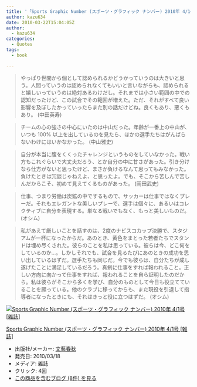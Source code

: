 ```yaml
---
title: '「Sports Graphic Number (スポーツ・グラフィック ナンバー) 2010年 4/1号 [雑誌]」で気になった部分'
author: kazu634
date: 2010-03-22T15:04:05Z
author:
  - kazu634
categories:
  - Quotes
tags:
  - book

---
```

<div class="section">
<blockquote>
<p>
      やっぱり世間から個として認められるかどうかっていうのは大きいと思う。人間っていうのは認められなくてもいいと言いながらも、認められると嬉しいっていうのは絶対あるわけだし。それまでは小さい範囲の中での認知だったけど、この試合でその範囲が増えた。ただ、それがすべて良い影響を及ぼしたかっていったらまた別の話だけどね。良くもあり、悪くもあり。 (中田英寿)
</p>
</blockquote>
  
<blockquote>
<p>
      チームの心の強さの中心にいたのは中山だった。年齢が一番上の中山が、いつも 100% 以上を出しているのを見たら、ほかの選手たちはがんばらないわけにはいかなかった。 (中山雅史)
</p>
</blockquote>
  
<blockquote>
<p>
      自分が本当に腹をくくったチャレンジというものをしていなかった。戦い方もこれぐらいで大丈夫だろう、とか自分の中に甘さがあった。引き分けなら仕方がないと思ったけど、まさか負けるなんて思ってもみなかった。負けたときは冗談じゃねえよ、と思ったよ。でも、そこから苦しんで苦しんだからこそ、初めて見えてくるものがあった。 (岡田武史)
</p>
</blockquote>
  
<blockquote>
<p>
      仕事、つまり労働は炭鉱の中でするもので、サッカーは仕事ではなくプレーだ。それもエレガントな美しいプレーで、選手は個々に、あるいはコレクティブに自分を表現する。単なる戦いでもなく、もっと美しいものだ。 (オシム)
</p>
</blockquote>
  
<blockquote>
<p>
      私があえて厳しいことを話すのは、2度のナビスコカップ決勝で、スタジアムが一杯になったからだ。あのとき、黄色をまとった若者たちでスタンドは埋め尽くされた。彼らのことを私は思っている。彼らは今、どこ何をしているのか…。しかしそれでも、試合を見るたびにあのときの成功を思い出しているはずだ。選手たちも同じだ。今でも彼らは、自分たちが成し遂げたことに満足しているだろう。真剣に仕事をすれば報われること。正しい方向に向かって仕事をすれば、報われることを自ら証明したのだから。私は彼らがそこから多くを学び、自分のものとして今日も役立てていることを願っている。他のクラブに移ってからも、また現役を引退して指導者になったときにも、それはきっと役に立つはずだ。 (オシム)
</p>
</blockquote>
  
<div class="hatena-asin-detail">
<a href="http://www.amazon.co.jp/dp/B003A6G7DU/?tag=hatena_st1-22&ascsubtag=d-7ibv" onclick="__gaTracker('send', 'event', 'outbound-article', 'http://www.amazon.co.jp/dp/B003A6G7DU/?tag=hatena_st1-22&ascsubtag=d-7ibv', '');"><img src="https://images-na.ssl-images-amazon.com/images/I/51mNPASlLdL._SL160_.jpg" class="hatena-asin-detail-image" alt="Sports Graphic Number (スポーツ・グラフィック ナンバー) 2010年 4/1号 [雑誌]" title="Sports Graphic Number (スポーツ・グラフィック ナンバー) 2010年 4/1号 [雑誌]" /></a></p> 
    
<div class="hatena-asin-detail-info">
<p class="hatena-asin-detail-title">
<a href="http://www.amazon.co.jp/dp/B003A6G7DU/?tag=hatena_st1-22&ascsubtag=d-7ibv" onclick="__gaTracker('send', 'event', 'outbound-article', 'http://www.amazon.co.jp/dp/B003A6G7DU/?tag=hatena_st1-22&ascsubtag=d-7ibv', 'Sports Graphic Number (スポーツ・グラフィック ナンバー) 2010年 4/1号 [雑誌]');">Sports Graphic Number (スポーツ・グラフィック ナンバー) 2010年 4/1号 [雑誌]</a>
</p>
      
<ul>
<li>
<span class="hatena-asin-detail-label">出版社/メーカー:</span> <a href="http://d.hatena.ne.jp/keyword/%CA%B8%E9%BA%BD%D5%BD%A9" onclick="__gaTracker('send', 'event', 'outbound-article', 'http://d.hatena.ne.jp/keyword/%CA%B8%E9%BA%BD%D5%BD%A9', '文藝春秋');" class="keyword">文藝春秋</a>
</li>
<li>
<span class="hatena-asin-detail-label">発売日:</span> 2010/03/18
</li>
<li>
<span class="hatena-asin-detail-label">メディア:</span> 雑誌
</li>
<li>
<span class="hatena-asin-detail-label">クリック</span>: 4回
</li>
<li>
<a href="http://d.hatena.ne.jp/asin/B003A6G7DU" onclick="__gaTracker('send', 'event', 'outbound-article', 'http://d.hatena.ne.jp/asin/B003A6G7DU', 'この商品を含むブログ (8件) を見る');" target="_blank">この商品を含むブログ (8件) を見る</a>
</li>
</ul>
</div>
    
<div class="hatena-asin-detail-foot">
</div>
</div>
</div>
